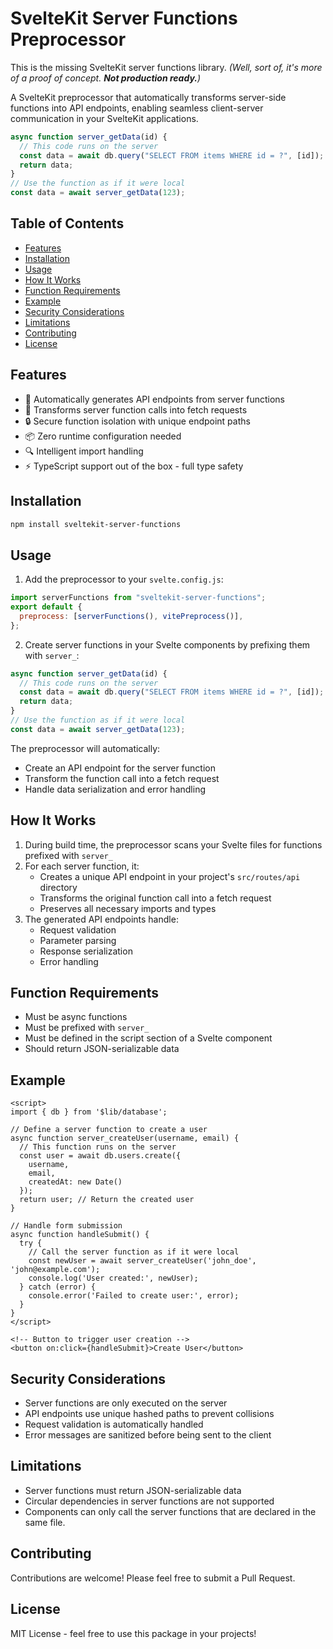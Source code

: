 # SvelteKit Server Functions Preprocessor

This is the missing SvelteKit server functions library. _(Well, sort of, it's more of a proof of concept. **Not production ready.**)_

A SvelteKit preprocessor that automatically transforms server-side functions into API endpoints, enabling seamless client-server communication in your SvelteKit applications.

```javascript
async function server_getData(id) {
  // This code runs on the server
  const data = await db.query("SELECT FROM items WHERE id = ?", [id]);
  return data;
}
// Use the function as if it were local
const data = await server_getData(123);
```

## Table of Contents

- [Features](#features)
- [Installation](#installation)
- [Usage](#usage)
- [How It Works](#how-it-works)
- [Function Requirements](#function-requirements)
- [Example](#example)
- [Security Considerations](#security-considerations)
- [Limitations](#limitations)
- [Contributing](#contributing)
- [License](#license)

## Features

- 🚀 Automatically generates API endpoints from server functions
- 🔄 Transforms server function calls into fetch requests
- 🔒 Secure function isolation with unique endpoint paths
- 📦 Zero runtime configuration needed
- 🔍 Intelligent import handling
- ⚡ TypeScript support out of the box - full type safety

## Installation

```bash
npm install sveltekit-server-functions
```

## Usage

1. Add the preprocessor to your `svelte.config.js`:

```javascript
import serverFunctions from "sveltekit-server-functions";
export default {
  preprocess: [serverFunctions(), vitePreprocess()],
};
```

2. Create server functions in your Svelte components by prefixing them with `server_`:

```javascript
async function server_getData(id) {
  // This code runs on the server
  const data = await db.query("SELECT FROM items WHERE id = ?", [id]);
  return data;
}
// Use the function as if it were local
const data = await server_getData(123);
```

The preprocessor will automatically:

- Create an API endpoint for the server function
- Transform the function call into a fetch request
- Handle data serialization and error handling

## How It Works

1. During build time, the preprocessor scans your Svelte files for functions prefixed with `server_`
2. For each server function, it:
   - Creates a unique API endpoint in your project's `src/routes/api` directory
   - Transforms the original function call into a fetch request
   - Preserves all necessary imports and types
3. The generated API endpoints handle:
   - Request validation
   - Parameter parsing
   - Response serialization
   - Error handling

## Function Requirements

- Must be async functions
- Must be prefixed with `server_`
- Must be defined in the script section of a Svelte component
- Should return JSON-serializable data

## Example

```svelte
<script>
import { db } from '$lib/database';

// Define a server function to create a user
async function server_createUser(username, email) {
  // This function runs on the server
  const user = await db.users.create({
    username,
    email,
    createdAt: new Date()
  });
  return user; // Return the created user
}

// Handle form submission
async function handleSubmit() {
  try {
    // Call the server function as if it were local
    const newUser = await server_createUser('john_doe', 'john@example.com');
    console.log('User created:', newUser);
  } catch (error) {
    console.error('Failed to create user:', error);
  }
}
</script>

<!-- Button to trigger user creation -->
<button on:click={handleSubmit}>Create User</button>
```

## Security Considerations

- Server functions are only executed on the server
- API endpoints use unique hashed paths to prevent collisions
- Request validation is automatically handled
- Error messages are sanitized before being sent to the client

## Limitations

- Server functions must return JSON-serializable data
- Circular dependencies in server functions are not supported
- Components can only call the server functions that are declared in the same file.

## Contributing

Contributions are welcome! Please feel free to submit a Pull Request.

## License

MIT License - feel free to use this package in your projects!
